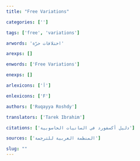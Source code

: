 ```yaml
---
title: "Free Variations"

categories: ['']

tags: ['free', 'variations']

arwords: 'اختلافات حرّة'

arexps: []

enwords: ['Free Variations']

enexps: []

arlexicons: ['أ']

enlexicons: ['F']

authors: ['Ruqayya Roshdy']

translators: ['Tarek Ibrahim']

citations: ['دليل أكسفورد في السانيات الحاسوبية']

sources: ['المنظمة العربية للترجمة']

slug: ""
---
```

